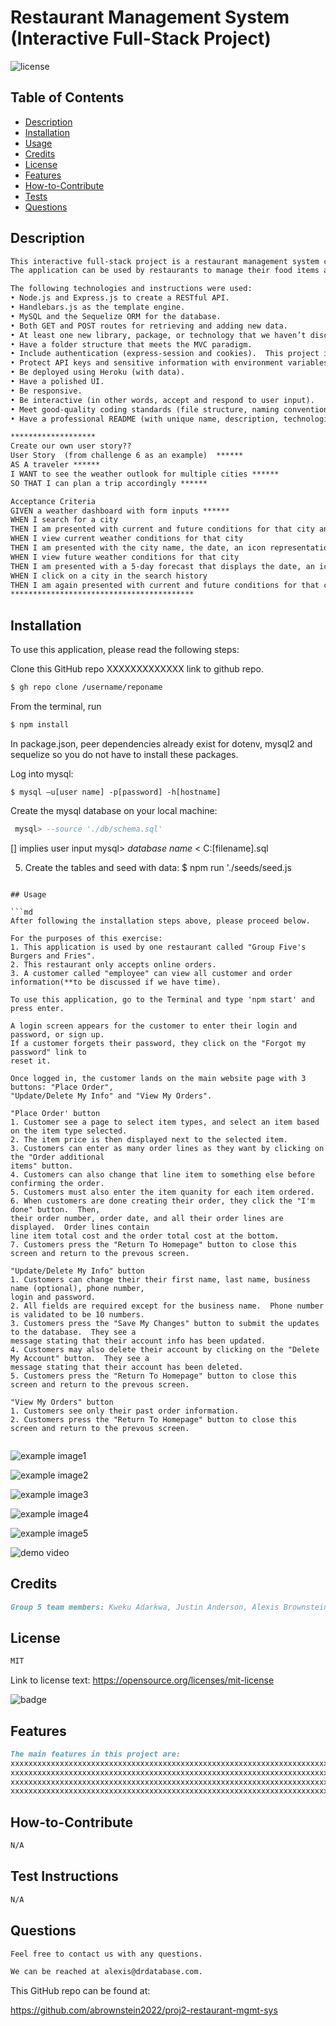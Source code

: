 # Restaurant Management System (Interactive Full-Stack Project)

![license](https://img.shields.io/badge/license-MIT-black)

## Table of Contents

- [Description](#description)
- [Installation](#installation)
- [Usage](#usage)
- [Credits](#credits)
- [License](#license)
- [Features](#features)
- [How-to-Contribute](#how-to-contribute)
- [Tests](#test-instructions)
- [Questions](#questions)

## Description

<!-- this is `inline-code` here -->

```md
This interactive full-stack project is a restaurant management system called Restaurant_Mgr. 
The application can be used by restaurants to manage their food items and orders, and allow customers to log in and place orders.

The following technologies and instructions were used:
• Node.js and Express.js to create a RESTful API.
• Handlebars.js as the template engine.
• MySQL and the Sequelize ORM for the database.
• Both GET and POST routes for retrieving and adding new data.
• At least one new library, package, or technology that we haven’t discussed in class.  This project is using dates-fns to format dates. (https://date-fns.org/)
• Have a folder structure that meets the MVC paradigm.
• Include authentication (express-session and cookies).  This project includes a login page for customers to place online orders from Group Five's Burgers and Fries.
• Protect API keys and sensitive information with environment variables.
• Be deployed using Heroku (with data).
• Have a polished UI.
• Be responsive.
• Be interactive (in other words, accept and respond to user input).
• Meet good-quality coding standards (file structure, naming conventions, follows best practices for class/id naming conventions, indentation, quality comments, and so on).
• Have a professional README (with unique name, description, technologies used, screenshot, and link to deployed application).

*******************
Create our own user story??
User Story  (from challenge 6 as an example)  ******
AS A traveler ******
I WANT to see the weather outlook for multiple cities ******
SO THAT I can plan a trip accordingly ******

Acceptance Criteria
GIVEN a weather dashboard with form inputs ******
WHEN I search for a city
THEN I am presented with current and future conditions for that city and that city is added to the search history ******
WHEN I view current weather conditions for that city
THEN I am presented with the city name, the date, an icon representation of weather conditions, the temperature, the humidity, and the wind speed
WHEN I view future weather conditions for that city
THEN I am presented with a 5-day forecast that displays the date, an icon representation of weather conditions, the temperature, the wind speed, and the humidity
WHEN I click on a city in the search history
THEN I am again presented with current and future conditions for that city  ******
*****************************************

```


## Installation

To use this application, please read the following steps:

Clone this GitHub repo XXXXXXXXXXXXX link to github repo.
<!-- Check out the gh cli tool from github -->
```bash
$ gh repo clone /username/reponame
```
From the terminal, run 

```bash
$ npm install
```

In package.json, peer dependencies already exist for dotenv, mysql2 and
sequelize so you do not have to install these packages. 

Log into mysql:
```
$ mysql –u[user name] -p[password] -h[hostname] 
```
Create the mysql database on your local machine:
```sql
 mysql> --source './db/schema.sql'
```
[] implies user input
 mysql> *database name* < C:\[filename].sql

5.  Create the tables and seed with data:
    $ npm run './seeds/seed.js

 
```

## Usage

```md
After following the installation steps above, please proceed below.

For the purposes of this exercise:
1. This application is used by one restaurant called "Group Five's Burgers and Fries".
2. This restaurant only accepts online orders.
3. A customer called "employee" can view all customer and order information(**to be discussed if we have time).

To use this application, go to the Terminal and type 'npm start' and press enter.

A login screen appears for the customer to enter their login and password, or sign up.  
If a customer forgets their password, they click on the "Forgot my password" link to 
reset it.

Once logged in, the customer lands on the main website page with 3 buttons: "Place Order",
"Update/Delete My Info" and "View My Orders".  

"Place Order' button
1. Customer see a page to select item types, and select an item based on the item type selected. 
2. The item price is then displayed next to the selected item.    
3. Customers can enter as many order lines as they want by clicking on the "Order additional 
items" button.  
4. Customers can also change that line item to something else before confirming the order. 
5. Customers must also enter the item quanity for each item ordered. 
6. When customers are done creating their order, they click the "I'm done" button.  Then, 
their order number, order date, and all their order lines are displayed.  Order lines contain
line item total cost and the order total cost at the bottom.
7. Customers press the "Return To Homepage" button to close this screen and return to the prevous screen.

"Update/Delete My Info" button
1. Customers can change their their first name, last name, business name (optional), phone number,
login and password.
2. All fields are required except for the business name.  Phone number is validated to be 10 numbers.
3. Customers press the "Save My Changes" button to submit the updates to the database.  They see a
message stating that their account info has been updated.
4. Customers may also delete their account by clicking on the "Delete My Account" button.  They see a
message stating that their account has been deleted.
5. Customers press the "Return To Homepage" button to close this screen and return to the prevous screen.

"View My Orders" button
1. Customers see only their past order information.
2. Customers press the "Return To Homepage" button to close this screen and return to the prevous screen.


```

![example image1](./assets/images/proj2-screen1.png)

![example image2](./assets/images/proj2-screen2.png)

![example image3](./assets/images/proj2-screen3.png)

![example image4](./assets/images/proj2-screen4.png)

![example image5](./assets/images/proj2-screen5.png)

![demo video](./assets/video/proj2-restaurant-mgr-demo.gif)

## Credits

```md
Group 5 team members: Kweku Adarkwa, Justin Anderson, Alexis Brownstein, Ryan Dong, Luana Paredes, bootcamp instructor, TAs and tutor 
```

## License

 ```md
 MIT 
```

Link to license text:
https://opensource.org/licenses/mit-license


![badge](https://img.shields.io/badge/license-mit-black)


## Features

```md
The main features in this project are:
xxxxxxxxxxxxxxxxxxxxxxxxxxxxxxxxxxxxxxxxxxxxxxxxxxxxxxxxxxxxxxxxxxxxxxxxxxxxx
xxxxxxxxxxxxxxxxxxxxxxxxxxxxxxxxxxxxxxxxxxxxxxxxxxxxxxxxxxxxxxxxxxxxxxxxxxxxx
xxxxxxxxxxxxxxxxxxxxxxxxxxxxxxxxxxxxxxxxxxxxxxxxxxxxxxxxxxxxxxxxxxxxxxxxxxxxx
xxxxxxxxxxxxxxxxxxxxxxxxxxxxxxxxxxxxxxxxxxxxxxxxxxxxxxxxxxxxxxxxxxxxxxxxxxxxx
```

## How-to-Contribute

```md
N/A
```

## Test Instructions

```md
N/A
```

## Questions

```md
Feel free to contact us with any questions.

We can be reached at alexis@drdatabase.com.
```

This GitHub repo can be found at:
  
https://github.com/abrownstein2022/proj2-restaurant-mgmt-sys
 
